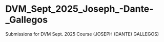 # DVM_Sept_2025_Joseph_-Dante-_Gallegos
Submissions for DVM Sept. 2025 Course (JOSEPH (DANTE) GALLEGOS)
